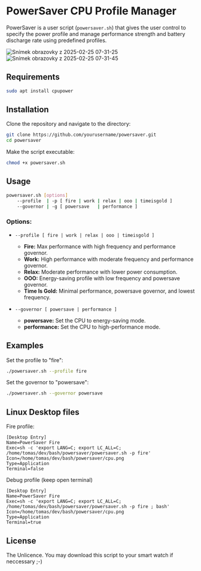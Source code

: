 # PowerSaver CPU Profile Manager

PowerSaver is a user script (`powersaver.sh`) that gives the user control to specify the power profile and manage performance strength and battery discharge rate using predefined profiles.

![Snímek obrazovky z 2025-02-25 07-31-25](https://github.com/user-attachments/assets/6f5e66eb-81bf-43a7-94b6-ea355ab2294e)
![Snímek obrazovky z 2025-02-25 07-31-45](https://github.com/user-attachments/assets/3532cf9a-76f6-4765-a5bb-fe9130e3536f)

## Requirements

```bash
sudo apt install cpupower
```

## Installation

Clone the repository and navigate to the directory:

```bash
git clone https://github.com/yourusername/powersaver.git
cd powersaver
```

Make the script executable:

```bash
chmod +x powersaver.sh
```

## Usage

```bash
powersaver.sh [options] 
    --profile  | -p [ fire | work | relax | ooo | timeisgold ]
    --governor | -g [ powersave   | performance ]
```

### Options:

- `--profile [ fire | work | relax | ooo | timeisgold ]`
  - **Fire:** Max performance with high frequency and performance governor.
  - **Work:** High performance with moderate frequency and performance governor.
  - **Relax:** Moderate performance with lower power consumption.
  - **OOO:** Energy-saving profile with low frequency and powersave governor.
  - **Time Is Gold:** Minimal performance, powersave governor, and lowest frequency.

- `--governor [ powersave | performance ]`
  - **powersave:** Set the CPU to energy-saving mode.
  - **performance:** Set the CPU to high-performance mode.

## Examples

Set the profile to "fire":

```bash
./powersaver.sh --profile fire
```

Set the governor to "powersave":

```bash
./powersaver.sh --governor powersave
```

## Linux Desktop files

Fire profile:

```
[Desktop Entry]
Name=PowerSaver Fire
Exec=sh -c 'export LANG=C; export LC_ALL=C; /home/tomas/dev/bash/powersaver/powersaver.sh -p fire'
Icon=/home/tomas/dev/bash/powersaver/cpu.png
Type=Application
Terminal=false
```

Debug profile (keep open terminal)

```
[Desktop Entry]
Name=PowerSaver Fire
Exec=sh -c 'export LANG=C; export LC_ALL=C; /home/tomas/dev/bash/powersaver/powersaver.sh -p fire ; bash'
Icon=/home/tomas/dev/bash/powersaver/cpu.png
Type=Application
Terminal=true
```

## License

The Unlicence. You may download this script to your smart watch if neccessary ;-)
